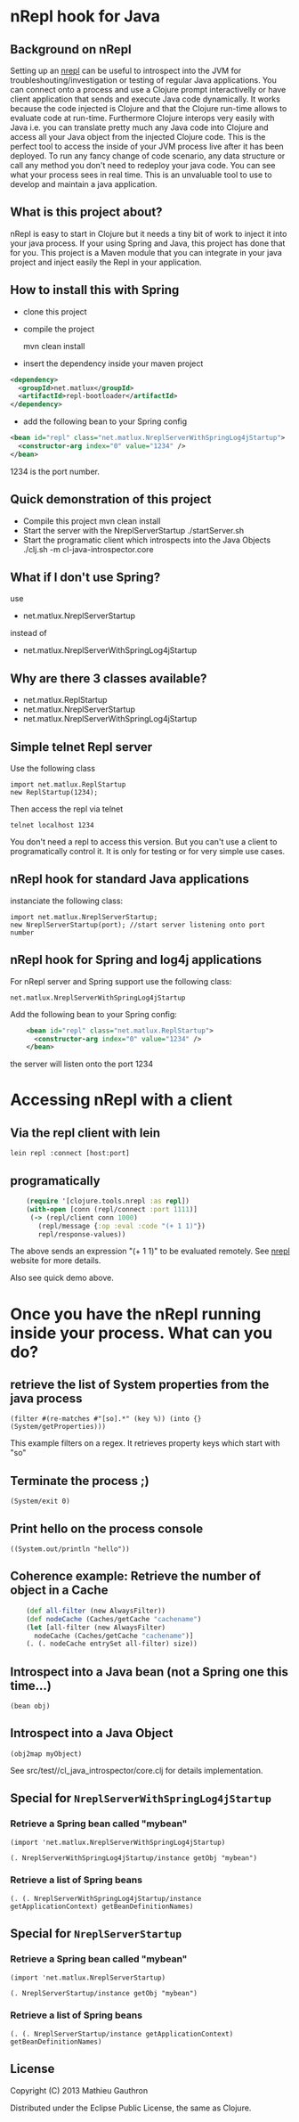 nRepl hook for Java
===================


Background on nRepl
-------------------


Setting up an [nrepl](https://github.com/clojure/tools.nrepl) can be useful to introspect into the JVM for troubleshouting/investigation or testing of regular Java applications. You can connect onto a process and use a Clojure prompt interactivelly or have client application that sends and execute Java code dynamically. It works because the code injected is Clojure and that the Clojure run-time allows to evaluate code at run-time. Furthermore Clojure interops very easily with Java i.e. you can translate pretty much any Java code into Clojure and access all your Java object from the injected Clojure code. This is the perfect tool to access the inside of your JVM process live after it has been deployed. To run any fancy change of code scenario, any data structure or call any method you don't need to redeploy your java code. You can see what your process sees in real time. This is an unvaluable tool to use to develop and maintain a java application.

What is this project about?
---------------------------

nRepl is easy to start in Clojure but it needs a tiny bit of work to inject it into your java process. If your using Spring and Java, this project has done that for you. This project is a Maven module that you can integrate in your java project and inject easily the Repl in your application.

How to install this with Spring
-------------------------------

* clone this project
* compile the project

    mvn clean install

* insert the dependency inside your maven project

```xml
<dependency>
  <groupId>net.matlux</groupId>
  <artifactId>repl-bootloader</artifactId>
</dependency>
```

* add the following bean to your Spring config

```xml
<bean id="repl" class="net.matlux.NreplServerWithSpringLog4jStartup">
  <constructor-arg index="0" value="1234" />
</bean>
```

1234 is the port number.

Quick demonstration of this project
-----------------------------------

* Compile this project
    mvn clean install
* Start the server with the NreplServerStartup
    ./startServer.sh
* Start the programatic client which introspects into the Java Objects
    ./clj.sh -m cl-java-introspector.core

What if I don't use Spring?
---------------------------

use

* net.matlux.NreplServerStartup

instead of

* net.matlux.NreplServerWithSpringLog4jStartup


Why are there 3 classes available?
----------------------------------

* net.matlux.ReplStartup
* net.matlux.NreplServerStartup
* net.matlux.NreplServerWithSpringLog4jStartup

## Simple telnet Repl server

Use the following class

    import net.matlux.ReplStartup
    new ReplStartup(1234);

Then access the repl via telnet

    telnet localhost 1234

You don't need a repl to access this version. But you can't use a client to programatically control it. It is only for testing or for very simple use cases.

## nRepl hook for standard Java applications

instanciate the following class:

    import net.matlux.NreplServerStartup;
    new NreplServerStartup(port); //start server listening onto port number


## nRepl hook for Spring and log4j applications

For nRepl server and Spring support use the following class:


    net.matlux.NreplServerWithSpringLog4jStartup

Add the following bean to your Spring config:

```xml
    <bean id="repl" class="net.matlux.ReplStartup">
      <constructor-arg index="0" value="1234" />
    </bean>
```

the server will listen onto the port 1234


# Accessing nRepl with a client

## Via the repl client with lein

    lein repl :connect [host:port]

## programatically

```clojure
    (require '[clojure.tools.nrepl :as repl])
    (with-open [conn (repl/connect :port 1111)]
     (-> (repl/client conn 1000)
       (repl/message {:op :eval :code "(+ 1 1)"})
       repl/response-values))
```

The above sends an expression "(+ 1 1)" to be evaluated remotely. See [nrepl](https://github.com/clojure/tools.nrepl) website for more details.

Also see quick demo above.

# Once you have the nRepl running inside your process. What can you do?

## retrieve the list of System properties from the java process

    (filter #(re-matches #"[so].*" (key %)) (into {} (System/getProperties)))

This example filters on a regex. It retrieves property keys which start with "so"

## Terminate the process ;)

    (System/exit 0)

## Print hello on the process console

    ((System.out/println "hello"))

## Coherence example: Retrieve the number of object in a Cache

```clojure
    (def all-filter (new AlwaysFilter))
    (def nodeCache (Caches/getCache "cachename")
    (let [all-filter (new AlwaysFilter)
      nodeCache (Caches/getCache "cachename")]
    (. (. nodeCache entrySet all-filter) size))
```


## Introspect into a Java bean (not a Spring one this time...)

    (bean obj)

## Introspect into a Java Object

    (obj2map myObject)

See src/test//cl_java_introspector/core.clj for details implementation.

## Special for `NreplServerWithSpringLog4jStartup`

### Retrieve a Spring bean called "mybean"

    (import 'net.matlux.NreplServerWithSpringLog4jStartup)

    (. NreplServerWithSpringLog4jStartup/instance getObj "mybean")

### Retrieve a list of Spring beans

    (. (. NreplServerWithSpringLog4jStartup/instance getApplicationContext) getBeanDefinitionNames)


## Special  for `NreplServerStartup`

### Retrieve a Spring bean called "mybean"

    (import 'net.matlux.NreplServerStartup)

    (. NreplServerStartup/instance getObj "mybean")

### Retrieve a list of Spring beans

    (. (. NreplServerStartup/instance getApplicationContext) getBeanDefinitionNames)


## License

Copyright (C) 2013 Mathieu Gauthron

Distributed under the Eclipse Public License, the same as Clojure.
